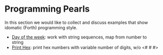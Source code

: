 # Programming Pearls

In this section we would like to collect and discuss examples that show
idomatic (Forth) programming style.

- [Day of the week](day-of-the-week): work with string sequences, map from number to string
- [Print Hex](print-hex): print hex numbers with variable number of digits, w/o <# # #> 
